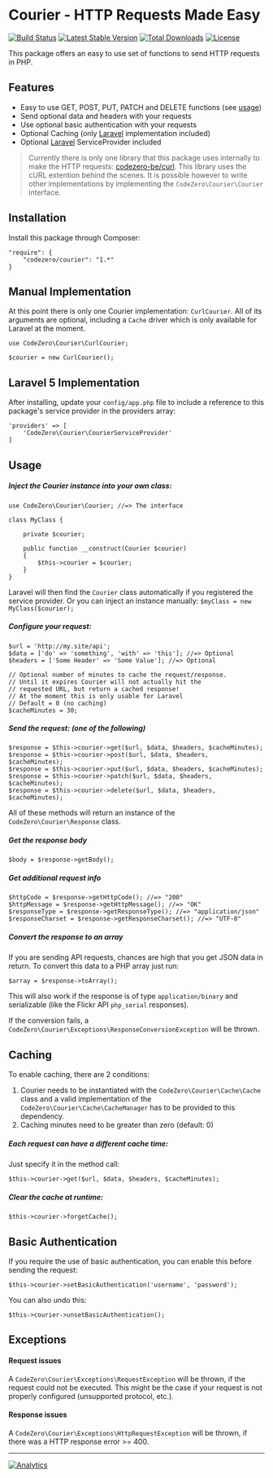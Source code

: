 # Courier - HTTP Requests Made Easy #

[![Build Status](https://travis-ci.org/codezero-be/courier.svg?branch=master)](https://travis-ci.org/codezero-be/courier)
[![Latest Stable Version](https://poser.pugx.org/codezero/courier/v/stable.svg)](https://packagist.org/packages/codezero/courier)
[![Total Downloads](https://poser.pugx.org/codezero/courier/downloads.svg)](https://packagist.org/packages/codezero/courier)
[![License](https://poser.pugx.org/codezero/courier/license.svg)](https://packagist.org/packages/codezero/courier)

This package offers an easy to use set of functions to send HTTP requests in PHP.

## Features ##

- Easy to use GET, POST, PUT, PATCH and DELETE functions (see [usage](#usage))
- Send optional data and headers with your requests
- Use optional basic authentication with your requests
- Optional Caching (only [Laravel](http://www.laravel.com/ "Laravel") implementation included)
- Optional [Laravel](http://www.laravel.com/ "Laravel") ServiceProvider included

> Currently there is only one library that this package uses internally to make the HTTP requests: [codezero-be/curl](https://github.com/codezero-be/curl "codezero-be/curl"). This library uses the cURL extention behind the scenes. It is possible however to write other implementations by implementing the `CodeZero\Courier\Courier` interface.

## Installation ##

Install this package through Composer:

    "require": {
    	"codezero/courier": "1.*"
    }

## Manual Implementation ##

At this point there is only one Courier implementation: `CurlCourier`. All of its arguments are optional, including a `Cache` driver which is only available for Laravel at the moment. 

    use CodeZero\Courier\CurlCourier;

    $courier = new CurlCourier();

## Laravel 5 Implementation ##

After installing, update your `config/app.php` file to include a reference to this package's service provider in the providers array:

    'providers' => [
	    'CodeZero\Courier\CourierServiceProvider'
    ]

## Usage ##

##### Inject the Courier instance into your own class: #####

    use CodeZero\Courier\Courier; //=> The interface

    class MyClass {

	    private $courier;
	
	    public function __construct(Courier $courier)
	    {
	        $this->courier = $courier;
	    }
    }

Laravel will then find the `Courier` class automatically if you registered the service provider.
Or you can inject an instance manually: `$myClass = new MyClass($courier);`

##### Configure your request: #####

	$url = 'http://my.site/api';
    $data = ['do' => 'something', 'with' => 'this']; //=> Optional
    $headers = ['Some Header' => 'Some Value']; //=> Optional

	// Optional number of minutes to cache the request/response.
	// Until it expires Courier will not actually hit the 
	// requested URL, but return a cached response!
	// At the moment this is only usable for Laravel
	// Default = 0 (no caching)
	$cacheMinutes = 30;

##### Send the request: (one of the following) #####

	$response = $this->courier->get($url, $data, $headers, $cacheMinutes);
	$response = $this->courier->post($url, $data, $headers, $cacheMinutes);
	$response = $this->courier->put($url, $data, $headers, $cacheMinutes);
	$response = $this->courier->patch($url, $data, $headers, $cacheMinutes);
	$response = $this->courier->delete($url, $data, $headers, $cacheMinutes);

All of these methods will return an instance of the `CodeZero\Courier\Response` class.

##### Get the response body #####

	$body = $response->getBody();

##### Get additional request info #####

	$httpCode = $response->getHttpCode(); //=> "200"
	$httpMessage = $response->getHttpMessage(); //=> "OK"
	$responseType = $response->getResponseType(); //=> "application/json"
	$responseCharset = $response->getResponseCharset(); //=> "UTF-8" 

##### Convert the response to an array #####

If you are sending API requests, chances are high that you get JSON data in return. To convert this data to a PHP array just run:

	$array = $response->toArray();

This will also work if the response is of type `application/binary` and serializable (like the Flickr API `php_serial` responses).

If the conversion fails, a `CodeZero\Courier\Exceptions\ResponseConversionException` will be thrown.

## Caching ##

To enable caching, there are 2 conditions:

1. Courier needs to be instantiated with the `CodeZero\Courier\Cache\Cache` class and a valid implementation of the `CodeZero\Courier\Cache\CacheManager` has to be provided to this dependency.
2. Caching minutes need to be greater than zero (default: 0)

##### Each request can have a different cache time: #####

Just specify it in the method call: 

	$this->courier->get($url, $data, $headers, $cacheMinutes); 

##### Clear the cache at runtime: #####

	$this->courier->forgetCache();

## Basic Authentication ##

If you require the use of basic authentication, you can enable this before sending the request:

	$this->courier->setBasicAuthentication('username', 'password');

You can also undo this:

	$this->courier->unsetBasicAuthentication();

## Exceptions ##

#### Request issues ####

A `CodeZero\Courier\Exceptions\RequestException` will be thrown, if  the request could not be executed. This might be the case if your request is not properly configured (unsupported protocol, etc.).

#### Response issues ####

A `CodeZero\Courier\Exceptions\HttpRequestException` will be thrown, if there was a HTTP response error >= 400.

---
[![Analytics](https://ga-beacon.appspot.com/UA-58876018-1/codezero-be/courier)](https://github.com/igrigorik/ga-beacon)